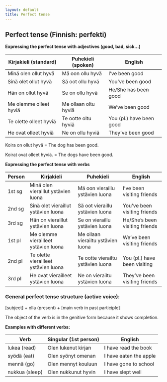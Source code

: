 ```yaml
---
layout: default
title: Perfect tense
---
```


## Perfect tense (Finnish: perfekti)

**Expressing the perfect tense with adjectives (good, bad, sick...)**

| Kirjakieli (standard)  | Puhekieli (spoken)   | English                  |
| ---------------------- | -------------------- | ------------------------ |
| Minä olen ollut hyvä   | Mä oon ollu hyvä     | I’ve been good           |
| Sinä olet ollut hyvä   | Sä oot ollu hyvä     | You’ve been good         |
| Hän on ollut hyvä      | Se on ollu hyvä      | He/She has been good     |
| Me olemme olleet hyviä | Me ollaan oltu hyviä | We’ve been good          |
| Te olette olleet hyviä | Te ootte oltu hyviä  | You (pl.) have been good |
| He ovat olleet hyviä   | Ne on ollu hyviä     | They’ve been good        |


Koira on ollut hyvä = The dog has been good.

Koirat ovat olleet hyviä. = The dogs have been good.

**Expressing the perfect tense with verbs**

| Person | Kirjakieli                           | Puhekieli                          | English                        |
| ------ | ------------------------------------ | ---------------------------------- | ------------------------------ |
| 1st sg | Minä olen vieraillut ystävien luona  | Mä oon vieraillu ystävien luona    | I’ve been visiting friends     |
| 2nd sg | Sinä olet vieraillut ystävien luona  | Sä oot vieraillu ystävien luona    | You’ve been visiting friends   |
| 3rd sg | Hän on vieraillut ystävien luona     | Se on vieraillu ystävien luona     | He/She’s been visiting friends |
| 1st pl | Me olemme vierailleet ystävien luona | Me ollaan vierailtu ystävien luona | We’ve been visiting friends    |
| 2nd pl | Te olette vierailleet ystävien luona | Te ootte vierailtu ystävien luona  | You (pl.) have been visiting   |
| 3rd pl | He ovat vierailleet ystävien luona   | Ne on vierailtu ystävien luona     | They’ve been visiting friends  |


### General perfect tense structure (active voice):

[subject] + olla (present) + [main verb in past participle]

The object of the verb is in the genitive form because it shows completion. 

**Examples with different verbs:**

| Verb           | Singular (1st person) | English                |
| -------------- | --------------------- | ---------------------- |
| lukea (read)   | Olen lukenut kirjan   | I have read the book   |
| syödä (eat)    | Olen syönyt omenan    | I have eaten the apple |
| mennä (go)     | Olen mennyt kouluun   | I have gone to school  |
| nukkua (sleep) | Olen nukkunut hyvin   | I have slept well      |

